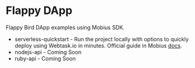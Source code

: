 Flappy DApp
===========
Flappy Bird DApp examples using Mobius SDK.

* serverless-quickstart - Run the project locally with options to quickly deploy using Webtask.io in minutes. Official guide in Mobius <a href="https://docs.mobius.network/docs/serverless-floppy-bird-quickstart" target="_blank">docs</a>.
* nodejs-api - Coming Soon
* ruby-api - Coming Soon